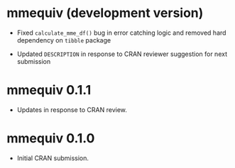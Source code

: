 # mmequiv (development version)

* Fixed `calculate_mme_df()` bug in error catching logic and removed hard dependency on `tibble` package

* Updated `DESCRIPTION` in response to CRAN reviewer suggestion for next submission

# mmequiv 0.1.1

* Updates in response to CRAN review.

# mmequiv 0.1.0

* Initial CRAN submission.
